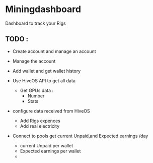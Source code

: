# Miningdashboard

Dashboard to track your Rigs







## TODO :
* Create account and manage an account
* Manage the account
* Add wallet and get wallet history


* Use HiveOS API to get all data
    - Get GPUs data :
        * Number
        * Stats

* configure data received from HiveOS
    - Add Rigs expences
    - Add real electricity

* Connect to pools get current Unpaid,and Expected earnings /day
    - current Unpaid per wallet
    - Expected earnings per wallet
    -
